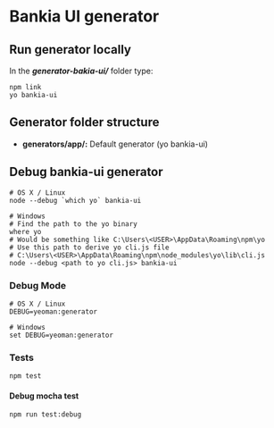 # Bankia UI generator

## Run generator locally

In the ***generator-bakia-ui/*** folder type:

```
npm link
yo bankia-ui
```

## Generator folder structure

- **generators/app/:** Default generator (yo bankia-ui)  

## Debug bankia-ui generator

```
# OS X / Linux
node --debug `which yo` bankia-ui

# Windows
# Find the path to the yo binary
where yo
# Would be something like C:\Users\<USER>\AppData\Roaming\npm\yo
# Use this path to derive yo cli.js file
# C:\Users\<USER>\AppData\Roaming\npm\node_modules\yo\lib\cli.js
node --debug <path to yo cli.js> bankia-ui
```

### Debug Mode
```
# OS X / Linux
DEBUG=yeoman:generator

# Windows
set DEBUG=yeoman:generator
```

### Tests
```
npm test
```

#### Debug mocha test
```
npm run test:debug
```

